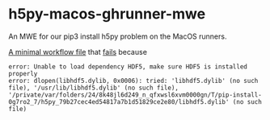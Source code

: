 # h5py-macos-ghrunner-mwe
An MWE for our pip3 install h5py problem on the MacOS runners.

[A minimal workflow file](.github/workflows/mwe.yml) that [fails](https://github.com/samcunliffe/h5py-macos-ghrunner-mwe/actions) because 

    error: Unable to load dependency HDF5, make sure HDF5 is installed properly
    error: dlopen(libhdf5.dylib, 0x0006): tried: 'libhdf5.dylib' (no such file), '/usr/lib/libhdf5.dylib' (no such file), '/private/var/folders/24/8k48jl6d249_n_qfxwsl6xvm0000gn/T/pip-install-0g7ro2_7/h5py_79b27cec4ed54817a7b1d51829ce2e80/libhdf5.dylib' (no such file)
